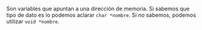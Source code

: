 Son variables que apuntan a una dirección de memoria. 
Si sabemos que tipo de dato es lo podemos aclarar `char *nombre`. Si no sabemos, podemos utilizar `void *nombre`.